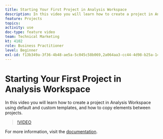 ```yaml
---
title: Starting Your First Project in Analysis Workspace
description: In this video you will learn how to create a project in Analysis Workspace using default and custom templates, and how to copy elements between projects.
feature: Projects
topics: 
activity: use
doc-type: feature video
team: Technical Marketing
kt: 4102
role: Business Practitioner
level: Beginner
exl-id: f13b349a-3f36-4b48-ae5a-5c045c58b069,2a064aa3-cc44-4d98-b25a-1491819758bd,2a064aa3-cc44-4d98-b25a-1491819758bd,f13b349a-3f36-4b48-ae5a-5c045c58b069
---
```

# Starting Your First Project in Analysis Workspace

In this video you will learn how to create a project in Analysis Workspace using default and custom templates, and how to copy elements between projects.

>[!VIDEO](https://video.tv.adobe.com/v/30368/?quality=12)

For more information, visit the [documentation](https://docs.adobe.com/content/help/en/analytics/analyze/analysis-workspace/build-workspace-project/freeform-overview.html).
